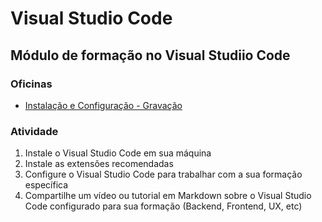 # Visual Studio Code

## Módulo de formação no Visual Studiio Code

### Oficinas
* [Instalação e Configuração - Gravação](https://drive.google.com/file/d/1XyDVyH3LFyALp8UpFg4N1UGonibvcKYu/view?usp=sharing)

### Atividade
1. Instale o Visual Studio Code em sua máquina
2. Instale as extensões recomendadas
3. Configure o Visual Studio Code para trabalhar com a sua formação específica
4. Compartilhe um vídeo ou tutorial em Markdown sobre o Visual Studio Code configurado para sua formação (Backend, Frontend, UX, etc)


